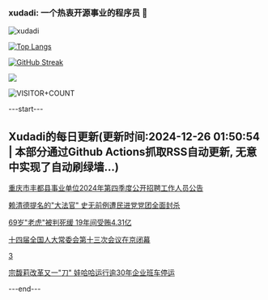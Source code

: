 ### xudadi: 一个热衷开源事业的程序员 👋

![xudadi](https://github-readme-stats-git-masterorgs-github-readme-stats-team.vercel.app/api?username=xudadi)

[![Top Langs](https://github-readme-stats.vercel.app/api/top-langs/?username=xudadi)](https://github.com/anuraghazra/github-readme-stats)

[![GitHub Streak](https://streak-stats.demolab.com?user=xudadi&locale=zh_Hans)](https://git.io/streak-stats)

![](https://raw.githubusercontent.com/xudadi/xudadi/main/assets/github-contribution-grid-snake.svg)

![VISITOR+COUNT](https://komarev.com/ghpvc/?username=xudadi&label=VISITOR+COUNT)


---start---

## Xudadi的每日更新(更新时间:2024-12-26 01:50:54 | 本部分通过Github Actions抓取RSS自动更新, 无意中实现了自动刷绿墙...)

[重庆市丰都县事业单位2024年第四季度公开招聘工作人员公告](https://www.gongkaoleida.com/article/2244693)

[赖清德提名的"大法官" 史无前例遭民进党党团全面封杀](https://m.163.com/news/article/JK9AJQPK0001899O.html)

[69岁"老虎"被判死缓 19年间受贿4.31亿](https://m.163.com/news/article/JK988LQM055040N3.html)

[十四届全国人大常委会第十三次会议在京闭幕](https://m.163.com/news/article/JK96K9I50001899O.html)

[3](https://m.163.com/touch/news/sub/domestic)

[宗馥莉改革又一"刀" 娃哈哈运行逾30年企业班车停运](https://m.163.com/news/article/JK8R4RPD0519APGA.html)

---end---
